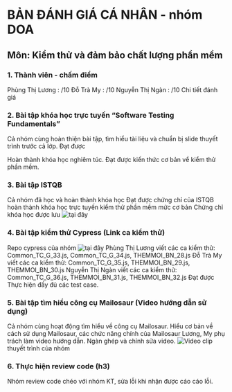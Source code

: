 # BẢN ĐÁNH GIÁ CÁ NHÂN - nhóm DOA

## Môn: Kiểm thử và đảm bảo chất lượng phần mềm

### 1. Thành viên - chấm điểm

Phùng Thị Lương : /10
Đỗ Trà My : /10
Nguyễn Thị Ngàn : /10
Chi tiết đánh giá

### 2. Bài tập khóa học trực tuyến “Software Testing Fundamentals”
Cả nhóm cùng hoàn thiện bài tập, tìm hiểu tài liệu và chuẩn bị slide thuyết trình trước cả lớp.
Đạt được

Hoàn thành khóa học nghiêm túc.
Đạt được kiến thức cơ bản về kiểm thử phần mềm.

### 3. Bài tập ISTQB
Cả nhóm đã học và hoàn thành khóa học
Đạt được chứng chỉ của ISTQB hoàn thành khóa học trực tuyến kiểm thử phần mềm mức cơ bản
Chứng chỉ khóa học được lưu ![tại đây](https://github.com/truonganhhoang/int3117-2017/tree/master/istqb)

### 4. Bài tập kiểm thử Cypress (Link ca kiểm thử)
Repo cypress của nhóm ![tại đây](https://github.com/truonganhhoang/int3117-2017/tree/master/Group/DOA)
Phùng Thị Lương viết các ca kiểm thử: Common_TC_G_33.js, Common_TC_G_34.js, THEMMOI_BN_28.js
Đỗ Trà My viết các ca kiểm thử: Common_TC_G_35.js, THEMMOI_BN_29.js, THEMMOI_BN_30.js
Nguyễn Thị Ngàn viết các ca kiểm thử: Common_TC_G_36.js, THEMMOI_BN_31.js, THEMMOI_BN_32.js
Đạt được Thực hiện đầy đủ các test case.

### 5. Bài tập tìm hiểu công cụ Mailosaur (Video hướng dẫn sử dụng)
Cả nhóm cùng hoạt động tìm hiểu về công cụ Mailosaur. Hiểu cơ bản về cách sử dụng Mailosaur, các chức năng chính của Mailosaur
Lương, My phụ trách làm video hướng dẫn.
Ngàn ghép và chỉnh sửa video.
![Video clip](https://youtu.be/syIVQ3yc5qg) thuyết trình của nhóm 

### 6. Thực hiện review code (h3)
Nhóm review code chéo với nhóm KT, sửa lỗi khi nhận được cáo cáo lỗi.

